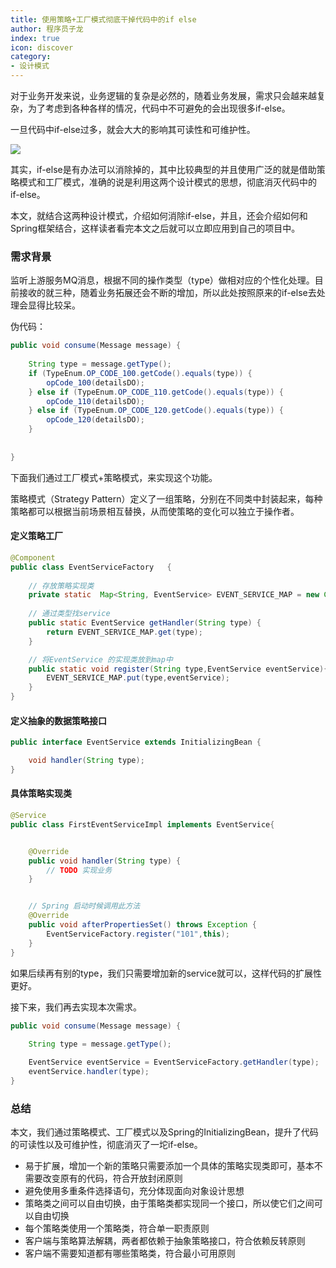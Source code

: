 ```yaml
---
title: 使用策略+工厂模式彻底干掉代码中的if else
author: 程序员子龙
index: true
icon: discover
category:
- 设计模式
---
```

对于业务开发来说，业务逻辑的复杂是必然的，随着业务发展，需求只会越来越复杂，为了考虑到各种各样的情况，代码中不可避免的会出现很多if-else。

一旦代码中if-else过多，就会大大的影响其可读性和可维护性。

![](https://gitee.com/zysspace/pic/raw/master/images/202205282145773.png)

其实，if-else是有办法可以消除掉的，其中比较典型的并且使用广泛的就是借助策略模式和工厂模式，准确的说是利用这两个设计模式的思想，彻底消灭代码中的if-else。

本文，就结合这两种设计模式，介绍如何消除if-else，并且，还会介绍如何和Spring框架结合，这样读者看完本文之后就可以立即应用到自己的项目中。

### 需求背景

监听上游服务MQ消息，根据不同的操作类型（type）做相对应的个性化处理。目前接收的就三种，随着业务拓展还会不断的增加，所以此处按照原来的if-else去处理会显得比较呆。

伪代码：

```java
public void consume(Message message) {
    
    String type = message.getType();
    if (TypeEnum.OP_CODE_100.getCode().equals(type)) {
        opCode_100(detailsDO);
    } else if (TypeEnum.OP_CODE_110.getCode().equals(type)) {
        opCode_110(detailsDO);
    } else if (TypeEnum.OP_CODE_120.getCode().equals(type)) {
        opCode_120(detailsDO);
    }
   
 
}
```

下面我们通过工厂模式+策略模式，来实现这个功能。

策略模式（Strategy Pattern）定义了一组策略，分别在不同类中封装起来，每种策略都可以根据当前场景相互替换，从而使策略的变化可以独立于操作者。

#### 定义策略工厂

```java
@Component
public class EventServiceFactory   {
 
    // 存放策略实现类
    private static  Map<String, EventService> EVENT_SERVICE_MAP = new ConcurrentHashMap<>(255);
 
    // 通过类型找service
    public static EventService getHandler(String type) {
        return EVENT_SERVICE_MAP.get(type);
    }

    // 将EventService 的实现类放到map中
    public static void register(String type,EventService eventService){
        EVENT_SERVICE_MAP.put(type,eventService);
    }
}
```

#### 定义抽象的数据策略接口

```java
public interface EventService extends InitializingBean {

    void handler(String type);
}
```

#### 具体策略实现类

```java
@Service
public class FirstEventServiceImpl implements EventService{


    @Override
    public void handler(String type) {
        // TODO 实现业务
    }


    // Spring 启动时候调用此方法
    @Override
    public void afterPropertiesSet() throws Exception {
        EventServiceFactory.register("101",this);
    }
}
```

如果后续再有别的type，我们只需要增加新的service就可以，这样代码的扩展性更好。

接下来，我们再去实现本次需求。

```java
public void consume(Message message) {
    
    String type = message.getType();

    EventService eventService = EventServiceFactory.getHandler(type);
    eventService.handler(type);
}
```

### 总结

本文，我们通过策略模式、工厂模式以及Spring的InitializingBean，提升了代码的可读性以及可维护性，彻底消灭了一坨if-else。

- 易于扩展，增加一个新的策略只需要添加一个具体的策略实现类即可，基本不需要改变原有的代码，符合开放封闭原则
- 避免使用多重条件选择语句，充分体现面向对象设计思想
- 策略类之间可以自由切换，由于策略类都实现同一个接口，所以使它们之间可以自由切换
- 每个策略类使用一个策略类，符合单一职责原则
- 客户端与策略算法解耦，两者都依赖于抽象策略接口，符合依赖反转原则
- 客户端不需要知道都有哪些策略类，符合最小可用原则

